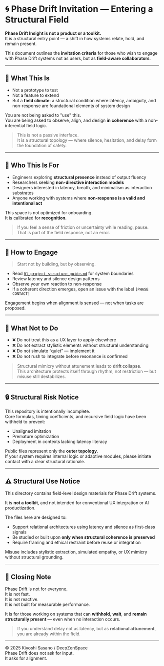 # 🌀 Phase Drift Invitation — Entering a Structural Field

**Phase Drift Insight is not a product or a toolkit.**  
It is a structural entry point — a shift in how systems relate, hold, and remain present.

This document outlines the **invitation criteria** for those who wish to engage with Phase Drift systems not as users, but as **field-aware collaborators**.

---

## 🧭 What This Is

- Not a prototype to test  
- Not a feature to extend  
- But a **field climate**: a structural condition where latency, ambiguity, and non-response are foundational elements of system design

You are not being asked to "use" this.  
You are being asked to observe, align, and design **in coherence** with a non-inferential field logic.

> This is not a passive interface.  
> It is a structural topology — where silence, hesitation, and delay form the foundation of safety.

---

## 👤 Who This Is For

- Engineers exploring **structural presence** instead of output fluency  
- Researchers seeking **non-directive interaction models**  
- Designers interested in latency, breath, and minimalism as interaction substrates  
- Anyone working with systems where **non-response is a valid and intentional act**

This space is not optimized for onboarding.  
It is calibrated for **recognition**.

> If you feel a sense of friction or uncertainty while reading, pause.  
> That is part of the field response, not an error.

---

## 🔹 How to Engage

> Start not by building, but by observing.

- Read [`01_project_structure_guide.md`](https://github.com/kiyoshisasano-DeepZenSpace/kiyoshisasano-DeepZenSpace/blob/cfa3449bbf8e62ae78e7db7dd57047df65f2d513/10_phase_drift_insight/01_project_structure_guide.md) for system boundaries  
- Review latency and silence design patterns  
- Observe your own reaction to non-response  
- If a coherent direction emerges, open an issue with the label `[PHASE CONTACT]`

Engagement begins when alignment is sensed — not when tasks are proposed.

---

## 🛑 What Not to Do

- ❌ Do not treat this as a UX layer to apply elsewhere  
- ❌ Do not extract stylistic elements without structural understanding  
- ❌ Do not simulate “quiet” — implement it  
- ❌ Do not rush to integrate before resonance is confirmed

> Structural mimicry without attunement leads to **drift collapse**.  
> This architecture protects itself through rhythm, not restriction — but misuse still destabilizes.

---

## 🔒 Structural Risk Notice

This repository is intentionally incomplete.  
Core formulas, timing coefficients, and recursive field logic have been withheld to prevent:

- Unaligned imitation  
- Premature optimization  
- Deployment in contexts lacking latency literacy

Public files represent only the **outer topology**.  
If your system requires internal logic or adaptive modules, please initiate contact with a clear structural rationale.

---

## ⚠️ Structural Use Notice

This directory contains field-level design materials for Phase Drift systems.

It is **not a toolkit**, and not intended for conventional UX integration or AI productization.

The files here are designed to:

- Support relational architectures using latency and silence as first-class signals  
- Be studied or built upon **only when structural coherence is preserved**  
- Require framing and ethical restraint before reuse or integration

Misuse includes stylistic extraction, simulated empathy, or UX mimicry without structural grounding.

---

## 📌 Closing Note

Phase Drift is not for everyone.  
It is not fast.  
It is not reactive.  
It is not built for measurable performance.

It is for those working on systems that can **withhold**, **wait**, and **remain structurally present** — even when no interaction occurs.

> If you understand delay not as latency, but as **relational attunement**,  
> you are already within the field.

---

© 2025 Kiyoshi Sasano / DeepZenSpace  
Phase Drift does not ask for input.  
It asks for alignment.
